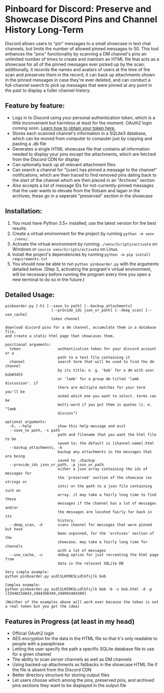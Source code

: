 # Pinboard for Discord: Preserve and Showcase Discord Pins and Channel History Long-Term

Discord allows users to "pin" messages to a small showcase in text chat channels, but limits the number of allowed pinned messages to 50. This tool enhances the "pins" functionality by scanning a DM channel's pins an unlimited number of times to create and maintain an HTML file that acts as a showcase for all of the pinned messages ever picked up by the scan; additionally, it records the names and avatars of users at the time of the scan and preserves them in the record, it can back up attachments shown in the pinned messages in case they're ever deleted, and can conduct a full-channel search to pick up messages that were pinned at any point in the past to display a fuller channel history.

## Feature by feature:
 - Logs in to Discord using your personal authentication token, which is a little inconvenient but harmless at least for the moment. OAuth2 login coming soon. [Learn how to obtain your token here.](https://discordhelp.net/discord-token)
  - Stores each scanned channel's information in a SQLite3 database, which can be moved from computer to computer just by copying and pasting a .db file
  - Generates a single HTML showcase file that contains all information needed to display your pins except the attachments, which are fetched from the Discord CDN for display
  - Can optionally back up all relevant attachment files
  - Can search a channel for "[user] has pinned a message to the channel" notifications, which are then traced to find removed pins dating back to the start of the channel which are then placed in an "Archives" section
  - Also accepts a list of message IDs for not-currently-pinned messages that the user wants to elevate from the flotsam and lagan in the archives; these go in a seperate "preserved" section in the showcase

## Installation:
1. You must have Python 3.5+ installed; use the latest version for the best results.
2. Create a virtual environment for the project by running `python -m venv ./venv/`.
3. Activate the virtual environment by running `./venv/Scripts/activate` on Windows or `source venv/Scripts/activate` on Linux.
4. Install the project's dependencies by running `python -m pip install requirements.txt`
5. You should now be able to run `python pinboarder.py` with the arguments detailed below. (Step 3, activating the program's virtual environment, will be necessary before running the program every time you open a new terminal to do so in the future.)

## Detailed Usage:
```
pinboarder.py [-h] [--save_to path] [--backup_attachments]
                     [--provide_ids json_or_path] [--deep_scan] [--use_cache]
                     token channel

download discord pins for a dm channel, accumulate them in a database file,
and create a static html page that showcases them.

positional arguments:
  token                 authentication token for your discord account or a
                        path to a text file containing it
  channel               search term that will be used to find the dm channel
                        by its title; e. g. 'bob' for a dm with user bob#3453
                        or 'lamb' for a group dm titled 'lamb discussion'. if
                        there are multiple matches for your term you'll be
                        asked which one you want to select. terms can be
                        multi-word if you put them in quotes (i. e. "lamb
                        discuss")

optional arguments:
  -h, --help            show this help message and exit
  --save_to path, -s path
                        path and filename that you want the html file to be
                        saved to; the default is [channel-name].html
  --backup_attachments, -b
                        backup any attachments in the messages that are being
                        saved to ./backup
  --provide_ids json_or_path, -p json_or_path
                        either a json array containing the ids of messages for
                        the 'preserved' section of the showcase (as strings or
                        ints) or the path to a json file containing such an
                        array. it may take a fairly long time to find these
                        messages if the channel has a lot of messages and/or
                        the messages are located fairly far back in its
                        history.
  --deep_scan, -d       scans channel for messages that were pinned but have
                        been unpinned, for the 'archives' section of the
                        showcase. may take a fairly long time for channels
                        with a lot of messages
  --use_cache, -u       debug option for just recreating the html page from
                        data in the relevant SQLite DB

Very simple example:
python pinboarder.py asdlSLKFDKSLsdlkfsjlk bob

Complex example:
python pinboarder.py asdlSLKFDKSLsdlkfsjlk bob -b -s bob.html -d -p [32948234843,3484398349,348993484389]

(Neither of the examples above will work ever because the token is not a real token but you get the idea)

```

## Features in Progress (at least in my head)
 - Official OAuth2 login
 - AES encryption for the data in the HTML file so that it's only readable to people with a passphrase
 - Letting the user specify the path a specific SQLite database file to use for a given channel
 - The ability to scan server channels as well as DM channels
 - Using backed-up attachments as fallbacks in the showcase HTML file if the file is absent from the Discord CDN
 - Better directory structure for storing output files
 - Let users choose which among the pins, preserved pins, and archived pins sections they want to be displayed in the output file
